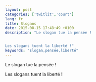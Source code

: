 ```yaml
---
layout: post
categories: ['twitlit','court']
lang: fr
title: Slogans
date: 2015-08-15 17:48:49 +0100
description: "Le slogan tue la pensée !


Les slogans tuent la liberté !"
keywords: "slogan,pensée,liberté"
---
```

Le slogan tue la pensée !

Les slogans tuent la liberté !

